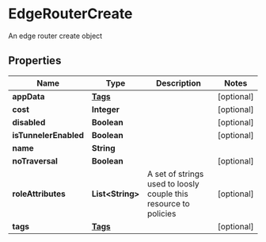 

# EdgeRouterCreate

An edge router create object

## Properties

| Name | Type | Description | Notes |
|------------ | ------------- | ------------- | -------------|
|**appData** | [**Tags**](Tags.md) |  |  [optional] |
|**cost** | **Integer** |  |  [optional] |
|**disabled** | **Boolean** |  |  [optional] |
|**isTunnelerEnabled** | **Boolean** |  |  [optional] |
|**name** | **String** |  |  |
|**noTraversal** | **Boolean** |  |  [optional] |
|**roleAttributes** | **List&lt;String&gt;** | A set of strings used to loosly couple this resource to policies |  [optional] |
|**tags** | [**Tags**](Tags.md) |  |  [optional] |




